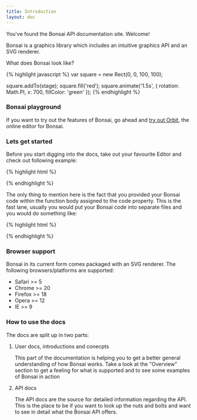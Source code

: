 ```yaml
---
title: Introduction
layout: doc
---
```


You've found the Bonsai API documentation site. Welcome!

Bonsai is a graphics library which includes an intuitive graphics API and an SVG renderer.

What does Bonsai look like?

<!--runnable:{height:200}-->
{% highlight javascript %}
var square = new Rect(0, 0, 100, 100);

square.addTo(stage);
square.fill('red');
square.animate('1.5s', {
  rotation: Math.PI,
  x: 700,
  fillColor: 'green'
});
{% endhighlight %}

### Bonsai playground

If you want to try out the features of Bonsai, go ahead and [try out Orbit](http://orbit.bonsaijs.org/ "Orbit"), the online editor for Bonsai.

### Lets get started

Before you start digging into the docs, take out your favourite Editor and check out following example:

{% highlight html %}
<script src="http://cdnjs.cloudflare.com/ajax/libs/bonsai/0.4/bonsai.min.js"></script>
<div id="movie"></div>
<script>
  bonsai.run(document.getElementById('movie'), {
    code: function() {
      new Rect(10, 10, 100, 100)
        .addTo(stage)
        .attr('fillColor', 'green');
    },
    width: 500,
    height: 400
  });
</script>
{% endhighlight %}

The only thing to mention here is the fact that you provided your Bonsai code within the function body
assigned to the code property. This is the fast lane, usually you would put your Bonsai code into separate
files and you would do something like:

{% highlight html %}
<script>
  bonsai.run(document.getElementById('movie'), {
    url: 'movie.js',
    width: 500,
    height: 400
  });
</script>
{% endhighlight %}

### Browser support

Bonsai in its current form comes packaged with an SVG renderer. The following browsers/platforms are supported:

 * Safari >= 5
 * Chrome >= 20
 * Firefox >= 18
 * Opera >= 12
 * IE >= 9

### How to use the docs

The docs are split up in two parts:

1. User docs, introductions and conecpts

    This part of the documentation is helping you to get a better general
    understanding of how Bonsai works. Take a look at the "Overview" section
    to get a feeling for what is supported and to see some examples of Bonsai
    in action

2. API docs

    The API docs are the source for detailed information regarding the API.
    This is the place to be if you want to look up the nuts and bolts and
    want to see in detail what the Bonsai API offers.
